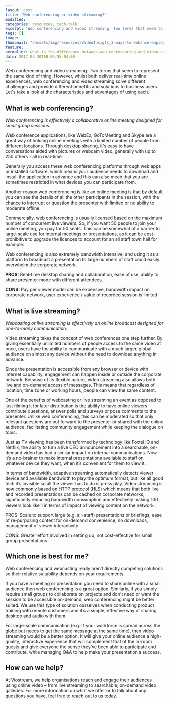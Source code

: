 ```yaml
---
layout: post
title: "Web conferencing or video streaming?"
modified:
categories: resources, tech-talk
excerpt: "Web conferencing and video streaming. Two terms that seem to represent the same kind of thing"
tags: []
image:
thumbnail: "/assets/img/resources/VideoInsigts_3-ways-to-enhance-employee-engagement-.jpg"
feature:
permalink: what-is-the-difference-between-web-conferencing-and-video-streaming1/
date: 2017-03-30T08:05:55-04:00
---
```


Web conferencing and video streaming. Two terms that seem to represent the same kind of thing. However, whilst both deliver real-time online experiences, web <span class="s1">conferencing and video streaming</span> solve different challenges and provide different benefits and solutions to business users. Let's take a look at the characteristics and advantages of using each.
<h2>What is web conferencing?</h2>
<i>Web conferencing is effectively a collaborative online meeting designed for small group sessions.</i>

Web conference applications, like WebEx, GoToMeeting and Skype are a great way of holding online meetings with a limited number of people from different locations. Through desktop sharing, it's easy to have conversations aided with pictures or webcam video, generally with up to 250 others - all in real-time.

Generally you access these web conferencing platforms through web apps or installed software, which means your audience needs to download and install the application in advance and this can also mean that you are sometimes restricted in what devices you can participate from.

Another reason web conferencing is like an online meeting is that by default you can see the details of all the other participants in the session, with the chance to interrupt or question the presenter with limited or no ability to moderate offline.

Commercially, web conferencing is usually licensed based on the maximum number of concurrent live viewers. So, if you want 50 people to join your online meeting, you pay for 50 seats. This can be somewhat of a barrier to large-scale use for internal meetings or presentations, as it can be cost-prohibitive to upgrade the licences to account for an all staff town hall for example.

Web conferencing is also extremely bandwidth intensive, and using it as a platform to broadcast a presentation to large numbers of staff could easily overwhelm the corporate network.

<strong>PROS:</strong> Real-time desktop sharing and collaboration, ease of use, ability to share presenter mode with different attendees.

<strong>CONS:</strong> Pay per viewer model can be expensive, bandwidth impact on corporate network, user experience / value of recorded session is limited
<h2>What is live streaming?</h2>
<i>Webcasting or live streaming is effectively an online broadcast designed for one-to-many communication.</i>

Video streaming takes the concept of web conferences one step further. By giving essentially unlimited numbers of people access to the same video at once, users have the ability to communicate with a much larger, global audience on almost any device without the need to download anything in advance.

Since the presentation is accessible from any browser or device with internet capability, engagement can happen inside or outside the corporate network. Because of its flexible nature, video streaming also allows both live and on-demand access of messages. This means that regardless of location, time zone or working hours, people can view the same content.

One of the benefits of webcasting or live streaming an event as opposed to just filming it for later distribution is the ability to have online viewers contribute questions, answer polls and surveys or pose comments to the presenter. Unlike web conferencing, this can be moderated so that only relevant questions are put forward to the presenter or shared with the online audience, facilitating community engagement while keeping the dialogue on topic.

Just as TV viewing has been transformed by technology like Foxtel iQ and Netflix, the ability to turn a live CEO announcement into a searchable, on-demand video has had a similar impact on internal communications. Now it’s a no-brainer to make internal presentations available to staff on whatever device they want, when it’s convenient for them to view it.

In terms of bandwidth, adaptive streaming automatically detects viewer device and available bandwidth to play the optimum format, but like all good tech it’s invisible so all the viewer has to do is press play. Video streaming is now commonly based on HTTP protocol (HLS) which means that both live and recorded presentations can be cached on corporate networks, significantly reducing bandwidth consumption and effectively making 100 viewers look like 1 in terms of impact of viewing content on the network.

PROS: Scale to support large (e.g. all-staff) presentations or briefings, ease of re-purposing content for on-demand convenience, no downloads, management of viewer interactivity

CONS: Greater effort involved in setting up, not cost-effective for small group presentations
<h2>Which one is best for me?</h2>
Web conferencing and webcasting really aren’t directly competing solutions so their relative suitability depends on your requirements.

If you have a meeting or presentation you need to share online with a small audience then web conferencing is a great option. Similarly, if you simply require small groups to collaborate on projects and don't need or want the session to be accessible on-demand, web conferencing might be better suited. We use this type of solution ourselves when conducting product training with remote customers and it’s a simple, effective way of sharing desktop and audio with them.

For large-scale communication (e.g. If your workforce is spread across the globe but needs to get the same message at the same time), then video streaming would be a better option. It will give your online audience a high-quality, interactive experience that will complement that of the in-room guests and give everyone the sense they’ve been able to participate and contribute, while managing Q&amp;A to help make your presentation a success.
<h2>How can we help?</h2>
At Viostream, we help organisations reach and engage their audiences using online video – from live streaming to searchable, on-demand video galleries. For more information on what we offer or to talk about any questions you have, feel free to <a href="http://viostream.com/general-enquiry/">reach out to us</a> today.